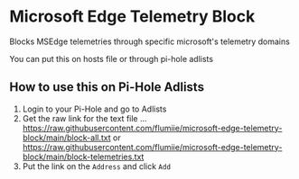 # Microsoft Edge Telemetry Block

Blocks MSEdge telemetries through specific microsoft's telemetry domains

You can put this on hosts file or through pi-hole adlists

## How to use this on Pi-Hole Adlists

1. Login to your Pi-Hole and go to Adlists
2. Get the raw link for the text file ... https://raw.githubusercontent.com/flumiie/microsoft-edge-telemetry-block/main/block-all.txt or https://raw.githubusercontent.com/flumiie/microsoft-edge-telemetry-block/main/block-telemetries.txt
3. Put the link on the `Address` and click `Add`
